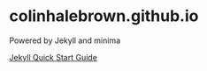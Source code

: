 # colinhalebrown.github.io

Powered by Jekyll and minima

[Jekyll Quick Start Guide](https://jekyllrb.com/docs/)

<!-- 
Leaving this here for myself :)

bundle exec jekyll serve
>